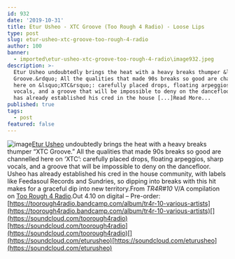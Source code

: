 ```yaml
---
id: 932
date: '2019-10-31'
title: Etur Usheo - XTC Groove (Too Rough 4 Radio) - Loose Lips
type: post
slug: etur-usheo-xtc-groove-too-rough-4-radio
author: 100
banner:
  - imported\etur-usheo-xtc-groove-too-rough-4-radio\image932.jpeg
description: >-
  Etur Usheo undoubtedly brings the heat with a heavy breaks thumper &ldquo;XTC
  Groove.&rdquo; All the qualities that made 90s breaks so good are channelled
  here on &lsquo;XTC&rsquo;: carefully placed drops, floating arpeggios, sharp
  vocals, and a groove that will be impossible to deny on the dancefloor. Usheo
  has already established his cred in the house [...]Read More...
published: true
tags:
  - post
featured: false
---
```

![image](../imported\etur-usheo-xtc-groove-too-rough-4-radio\image932.jpeg)[Etur Usheo](https://www.residentadvisor.net/dj/eturusheo) undoubtedly brings the heat with a heavy breaks thumper “XTC Groove.” All the qualities that made 90s breaks so good are channelled here on ‘XTC’: carefully placed drops, floating arpeggios, sharp vocals, and a groove that will be impossible to deny on the dancefloor. Usheo has already established his cred in the house community, with labels like Feedasoul Records and Sundries, so dipping into breaks with this hit makes for a graceful dip into new territory.From _TR4R#10_ V/A compilation on [Too Rough 4 Radio](https://toorough4radio.bandcamp.com).Out 4.10 on digital – Pre-order: [](https://toorough4radio.bandcamp.com/album/tr4r-10-various-artists)[https://toorough4radio.bandcamp.com/album/tr4r-10-various-artists](https://toorough4radio.bandcamp.com/album/tr4r-10-various-artists)[](https://soundcloud.com/toorough4radio)[https://soundcloud.com/toorough4radio](https://soundcloud.com/toorough4radio)[](https://soundcloud.com/eturusheo)[https://soundcloud.com/eturusheo](https://soundcloud.com/eturusheo)